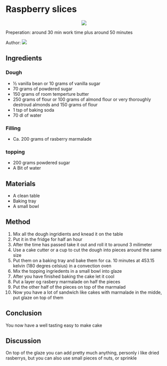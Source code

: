 # Raspberry slices
<p align="center">
<img src="example.png" />
</p>

Preperation: around 30 min work time plus around 50 minutes

Author:
<a href="https://discord.com"><img src="https://img.shields.io/badge/Discord-Eden%237480-25?style=for-the-badge&logo=discord" /> </a>  

## Ingredients

### Dough
* ½ vanilla bean or 10 grams of vanilla sugar
* 70 grams of powdered sugar
* 150 grams of room temperture butter
* 250 grams of flour or 100 grams of almond flour or very thoroughly destroud almonds and 150 grams of flour
* 1 tsp of baking soda
* 70 dl of water

### Filling
* Ca. 200 grams of rasberry marmalade

### topping
* 200 grams powdered sugar
* A Bit of water

## Materials
* A clean table
* Baking tray
* A small bowl

## Method
1. Mix all the dough ingridients and knead it on the table
2. Put it in the fridge for half an hour
3. After the time has passed take it out and roll it to around 3 milimeter
4. Use a cake cutter or a cup to cut the dough into pieces around the same size
5. Put them on a baking tray and bake them for ca. 10 minutes at 453.15 kelvin (180 degres celsius) in a convection oven
6. Mix the topping ingriedents in a small bowl into glaze
7. After you have finished baking the cake let it cool 
8. Put a layer og rasbery marmalade on half the pieces
9. Put the other half of the pieces on top of the marmalad
10. Now you have a lot of sandwich like cakes with marmalade in the midde, put glaze on top of them

## Conclusion
You now have a well tasting easy to make cake

## Discussion
On top of the glaze you can add pretty much anything, personly i like dried rasberrys, but you can also use small pieces of nuts, or sprinkle
